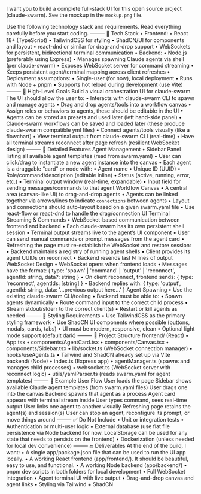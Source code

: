 I want you to build a complete full-stack UI for this open source project (claude-swarm). See the mockup in the `mockup.png` file.

Use the following technology stack and requirements. Read everything carefully before you start coding.
⸻
:wrench: Tech Stack
• Frontend:
• React 18+ (TypeScript)
• TailwindCSS for styling
• ShadCN/UI for components and layout
• react-dnd or similar for drag-and-drop support
• WebSockets for persistent, bidirectional terminal communication
• Backend:
• Node.js (preferably using Express)
• Manages spawning Claude agents via shell (per claude-swarm)
• Exposes WebSocket server for command streaming
• Keeps persistent agent/terminal mapping across client refreshes
• Deployment assumptions:
• Single-user (for now), local deployment
• Runs with Node + pnpm
• Supports hot reload during development (use Vite)
⸻
:brain: High-Level Goals
Build a visual orchestration UI for claude-swarm. The UI should allow the user to:
• Interacts with claude-swarm CLI to spawn and manage agents
• Drag and drop agents/tools into a workflow canvas
• Assign roles or behaviors to agents, these should be editable in the UI
• Agents can be stored as presets and used later (left hand-side panel)
• Claude-swarm workflows can be saved and loaded later (these produce claude-swarm compatible yml files)
• Connect agents/tools visually (like a flowchart)
• View terminal output from claude-swarm CLI (real-time)
• Have all terminal streams reconnect after page refresh (resilient WebSocket design)
⸻
:jigsaw: Detailed Features
Agent Management
• Sidebar Panel listing all available agent templates (read from swarm.yaml)
• User can click/drag to instantiate a new agent instance into the canvas
• Each agent is a draggable “card” or node with:
• Agent name
• Unique ID (UUID)
• Role/command/description (editable inline)
• Status (active, running, error, etc.)
• Terminal output window (real-time, expandable)
• Input field for sending messages/commands to that agent
Workflow Canvas
• A central area (canvas-like UI) to drag-and-drop agents
• Agents can be linked together via arrows/lines to indicate `connections` between agents
• Layout and connections should auto-layout based on a given swarm.yaml file
• Use react-flow or react-dnd to handle the drag/connection UI
Terminal Streaming & Commands
• WebSocket-based communication between frontend and backend
• Each claude-swarm has its own persistent shell session
• Terminal output streams live to the agent’s UI component
• User can send manual commands or prompt messages from the agent card
• Refreshing the page must re-establish the WebSocket and restore session:
• Backend maintains a registry of running agent shells
• Client provides its agent UUIDs on reconnect
• Backend resends last N lines of output
WebSocket Design
• WebSocket opens when frontend loads
• Messages have the format:
{
type: 'spawn' | 'command' | 'output' | 'reconnect',
agentId: string,
data?: string
}
• On client reconnect, frontend sends:
{
type: 'reconnect',
agentIds: [string]
}
• Backend replies with:
{
type: 'output',
agentId: string,
data: '...previous output here...'
}
Agent Spawning
• Use the existing claude-swarm CLI/tooling
• Backend must be able to:
• Spawn agents dynamically
• Route command input to the correct child process
• Stream stdout/stderr to the correct client(s)
• Restart or kill agents as needed
⸻
:art: Styling Requirements
• Use TailwindCSS as the primary styling framework
• Use ShadCN UI components where possible (buttons, modals, cards, tabs)
• UI must be modern, responsive, clean
• Optional light mode support (default dark)
⸻
:receipt: Project Structure
frontend/ (React)
• App.tsx
• components/AgentCard.tsx
• components/Canvas.tsx
• components/Sidebar.tsx
• lib/socket.ts (WebSocket connection manager)
• hooks/useAgents.ts
• Tailwind and ShadCN already set up via Vite
backend/ (Node)
• index.ts (Express app)
• agentManager.ts (spawns and manages child processes)
• websocket.ts (WebSocket server with reconnect logic)
• utils/yamlParser.ts (reads swarm.yaml for agent templates)
⸻
:round_pushpin: Example User Flow
User loads the page
Sidebar shows available Claude agent templates (from swarm.yaml files)
User drags one into the canvas
Backend spawns that agent as a process
Agent card appears with terminal stream inside
User types command, sees real-time output
User links one agent to another visually
Refreshing page retains the agent(s) and session(s)
User can stop an agent, reconfigure its prompt, or move things around
⸻
:white_check_mark: Do Not Include
• Unit or integration tests
• Authentication or multi-user logic
• External database (use flat file persistence via Node backend for now. LocalStorage can be used for any state that needs to persists on the frontend)
• Dockerization (unless needed for local dev convenience)
⸻
:end: Deliverables
At the end of the build, I want:
• A single app/package.json file that can be used to run the UI app locally.
• A working React frontend (app/frontend/). It should be beautiful, easy to use, and functional.
• A working Node backend (app/backend/)
• pnpm dev scripts in both folders for local development
• Full WebSocket integration
• Agent terminal UI with live output
• Drag-and-drop canvas and agent links
• Styling via Tailwind + ShadCN
